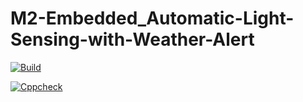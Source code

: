 # M2-Embedded_Automatic-Light-Sensing-with-Weather-Alert

[![Build](https://github.com/MatrixEncrypt/M2-Embedded_Automatic-Light-Sensing-with-Weather-Alert/actions/workflows/compile.yml/badge.svg)](https://github.com/MatrixEncrypt/M2-Embedded_Automatic-Light-Sensing-with-Weather-Alert/actions/workflows/compile.yml)

[![Cppcheck](https://github.com/MatrixEncrypt/M2-Embedded_Automatic-Light-Sensing-with-Weather-Alert/actions/workflows/cppcheck.yml/badge.svg)](https://github.com/MatrixEncrypt/M2-Embedded_Automatic-Light-Sensing-with-Weather-Alert/actions/workflows/cppcheck.yml)

